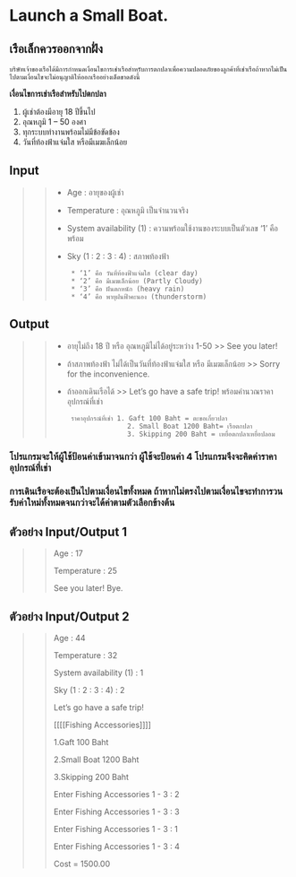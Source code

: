 # Launch a Small Boat.
## เรือเล็กควรออกจากฝั่ง

    บริษัทเจ้าของเรือได้มีการกำหนดเงื่อนไขการเช่าเรือสำหรับการตกปลาเพื่อความปลอดภัยของลูกค้าที่เช่าเรือถ้าหากไม่เป็นไปตามเงื่อนไขจะไม่อนุญาติให้ออกเรืออย่างเด็ดขาดดังนี้ 
**เงื่อนไขการเช่าเรือสำหรับไปตกปลา**
1.	ผู้เช่าต้องมีอายุ 18 ปีขึ้นไป 
2.	อุณหภูมิ 1 – 50 องศา
3.	ทุกระบบทำงานพร้อมไม่มีข้อขัดข้อง
4.	วันที่ท้องฟ้าแจ่มใส หรือมีเมฆเล็กน้อย

## Input
>>-	Age : อายุของผู้เช่า
>>-	Temperature : อุณหภูมิ เป็นจำนวนจริง
>>-	System availability (1)  : ความพร้อมใช้งานของระบบเป็นตัวเลข ‘1’ คือพร้อม 			 
>>-	Sky (1 : 2 : 3 : 4) : สภาพท้องฟ้า
>>
>>        * ‘1’ คือ วันที่ท้องฟ้าแจ่มใส (clear day) 
>>        * ‘2’ คือ มีเมฆเล็กน้อย (Partly Cloudy)
>>        * ‘3’ คือ ฝันตกหนัก (heavy rain)
>>        * ‘4’ คือ พายุฝนฟ้าคะนอง (thunderstorm)

## Output
>> * อายุไม่ถึง 18 ปี หรือ อุณหภูมิไม่ได้อยู่ระหว่าง 1-50 >>  See you later!
>> * ถ้าสภาพท้องฟ้า ไม่ได้เป็นวันที่ท้องฟ้าแจ่มใส หรือ มีเมฆเล็กน้อย 			>> Sorry for the inconvenience.
>> * ถ้าออกเดินเรือได้ >> Let’s go have a safe trip! พร้อมคำนวณราคาอุปกรณ์ที่เช่า
>> 
>>        ราคาอุปกรณ์ที่เช่า 1. Gaft 100 Baht = ตะขอเกี่ยวปลา
>>                      2. Small Boat 1200 Baht= เรือตกปลา
>>                      3. Skipping 200 Baht = เหยื่อตกปลาเหยื่อปลอม
   ### **โปรแกรมจะให้ผู้ใช้ป้อนค่าเข้ามาจนกว่า ผู้ใช้จะป้อนค่า 4 โปรแกรมจึงจะคิดค่าราคาอุปกรณ์ที่เช่า**
### การเดินเรือจะต้องเป็นไปตามเงื่อนไขทั้งหมด ถ้าหากไม่ตรงไปตามเงื่อนไขจะทำการวนรับค่าใหม่ทั้งหมดจนกว่าจะได้ค่าตามตัวเลือกข้างต้น
## ตัวอย่าง Input/Output 1
>> Age : 17
>>
>>Temperature : 25
>>
>>See you later! Bye.

## ตัวอย่าง Input/Output 2
>> Age : 44
>>
>> Temperature : 32
>>
>> System availability (1) : 1
>>
>> Sky (1 : 2 : 3 : 4) : 2
>>
>> Let’s go have a safe trip!
>>
>> [[[[Fishing Accessories]]]]
>>
>> 1.Gaft 100 Baht
>>
>> 2.Small Boat 1200 Baht
>>
>> 3.Skipping 200 Baht
>>
>> Enter Fishing Accessories 1 - 3 : 2
>>
>> Enter Fishing Accessories 1 - 3 : 3
>>
>> Enter Fishing Accessories 1 - 3 : 1
>>
>> Enter Fishing Accessories 1 - 3 : 4
>>
>> Cost = 1500.00





